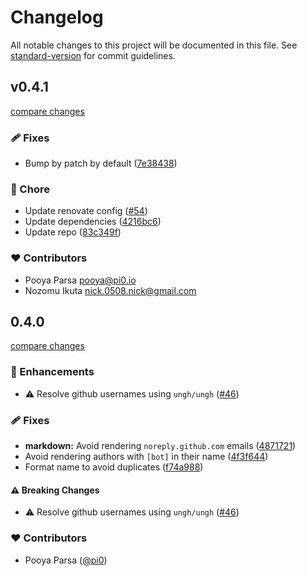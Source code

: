 # Changelog

All notable changes to this project will be documented in this file. See [standard-version](https://github.com/conventional-changelog/standard-version) for commit guidelines.

## v0.4.1

[compare changes](https://github.com/saman-taghavi/pishiLogger/compare/v0.4.0...v0.4.1)

### 🩹 Fixes

- Bump by patch by default ([7e38438](https://github.com/saman-taghavi/pishiLogger/commit/7e38438))

### 🏡 Chore

- Update renovate config ([#54](https://github.com/saman-taghavi/pishiLogger/pull/54))
- Update dependencies ([4216bc6](https://github.com/saman-taghavi/pishiLogger/commit/4216bc6))
- Update repo ([83c349f](https://github.com/saman-taghavi/pishiLogger/commit/83c349f))

### ❤️ Contributors

- Pooya Parsa <pooya@pi0.io>
- Nozomu Ikuta <nick.0508.nick@gmail.com>

## 0.4.0

[compare changes](https://github.com/saman-taghavi/pishiLogger/compare/v0.3.5...v0.4.0)

### 🚀 Enhancements

- ⚠️ Resolve github usernames using `ungh/ungh` ([#46](https://github.com/saman-taghavi/pishiLogger/pull/46))

### 🩹 Fixes

- **markdown:** Avoid rendering `noreply.github.com` emails ([4871721](https://github.com/saman-taghavi/pishiLogger/commit/4871721))
- Avoid rendering authors with `[bot]` in their name ([4f3f644](https://github.com/saman-taghavi/pishiLogger/commit/4f3f644))
- Format name to avoid duplicates ([f74a988](https://github.com/saman-taghavi/pishiLogger/commit/f74a988))

#### ⚠️ Breaking Changes

- ⚠️ Resolve github usernames using `ungh/ungh` ([#46](https://github.com/saman-taghavi/pishiLogger/pull/46))

### ❤️ Contributors

- Pooya Parsa ([@pi0](https://github.com/pi0))
